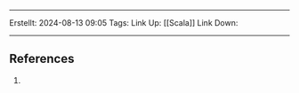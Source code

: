
--- 
Erstellt: 2024-08-13    09:05 
Tags: 
Link Up: [[Scala]]
Link Down:

--- 


## References
1. 
